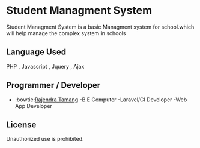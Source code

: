 # Student Managment System


Student Managment System is a basic Managment system for school.which will help manage the complex system
in schools

## Language Used

PHP , Javascript , Jquery , Ajax 

## Programmer / Developer
 - :bowtie:[Rajendra Tamang](https://www.tamangrajendra.com.np)
 -B.E Computer
 -Laravel/CI Developer
 -Web App Developer
 

## License

Unauthorized use is prohibited.
